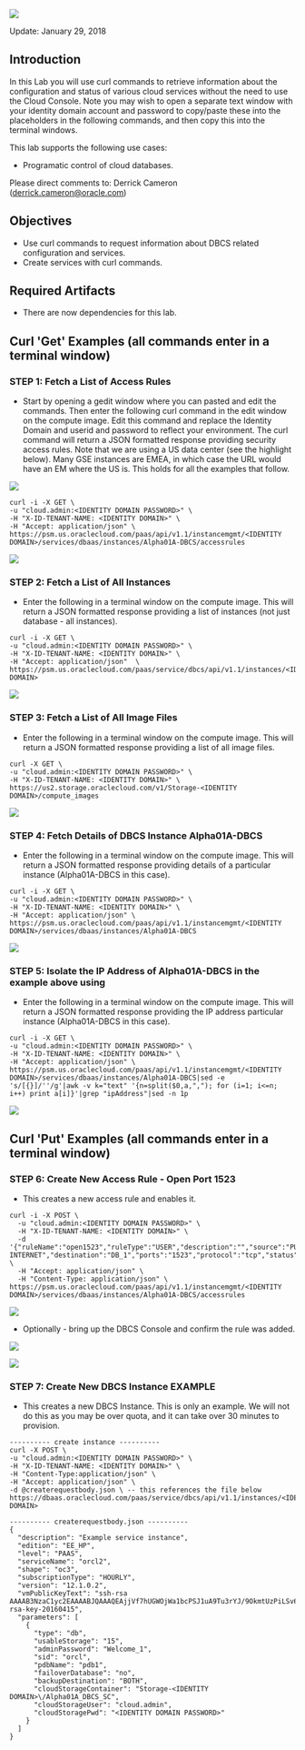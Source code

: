![](images/SS-400/image1.png)

Update: January 29, 2018

## Introduction

In this Lab you will use curl commands to retrieve information about the configuration and status of various cloud services without the need to use the Cloud Console.  Note you may wish to open a separate text window with your identity domain account and password to copy/paste these into the placeholders in the following commands, and then copy this into the terminal windows.

This lab supports the following use cases:
-	Programatic control of cloud databases.

Please direct comments to: Derrick Cameron (derrick.cameron@oracle.com)

## Objectives

-   Use curl commands to request information about DBCS related configuration and services.
-   Create services with curl commands.

## Required Artifacts

-   There are now dependencies for this lab.

## Curl 'Get' Examples (all commands enter in a terminal window)

### **STEP 1**: Fetch a List of Access Rules

-	Start by opening a gedit window where you can pasted and edit the commands.  Then enter the following curl command in the edit window on the compute image.  Edit this command and replace the Identity Domain and userid and password to reflect your environment.  The curl command will return a JSON formatted response providing security access rules.  Note that we are using a US data center (see the highlight below).  Many GSE instances are EMEA, in which case the URL would have an EM where the US is.  This holds for all the examples that follow.  

![](images/SS-400/001.png)

```
curl -i -X GET \
-u "cloud.admin:<IDENTITY DOMAIN PASSWORD>" \
-H "X-ID-TENANT-NAME: <IDENTITY DOMAIN>" \
-H "Accept: application/json" \
https://psm.us.oraclecloud.com/paas/api/v1.1/instancemgmt/<IDENTITY DOMAIN>/services/dbaas/instances/Alpha01A-DBCS/accessrules
```
![](images/SS-400/002.png)

### **STEP 2**: Fetch a List of All Instances

-	Enter the following in a terminal window on the compute image.  This will return a JSON formatted response providing a list of instances (not just database - all instances).
```
curl -i -X GET \
-u "cloud.admin:<IDENTITY DOMAIN PASSWORD>" \
-H "X-ID-TENANT-NAME: <IDENTITY DOMAIN>" \
-H "Accept: application/json"  \
https://psm.us.oraclecloud.com/paas/service/dbcs/api/v1.1/instances/<IDENTITY DOMAIN>
```
![](images/SS-400/003.png)

### **STEP 3**: Fetch a List of All Image Files

-	Enter the following in a terminal window on the compute image.  This will return a JSON formatted response providing a list of all image files.
```
curl -X GET \
-u "cloud.admin:<IDENTITY DOMAIN PASSWORD>" \
-H "X-ID-TENANT-NAME: <IDENTITY DOMAIN>" \
https://us2.storage.oraclecloud.com/v1/Storage-<IDENTITY DOMAIN>/compute_images
```
![](images/SS-400/004.png)

### **STEP 4**: Fetch Details of DBCS Instance Alpha01A-DBCS

-	Enter the following in a terminal window on the compute image.  This will return a JSON formatted response providing details of a particular instance (Alpha01A-DBCS in this case).
```
curl -i -X GET \
-u "cloud.admin:<IDENTITY DOMAIN PASSWORD>" \
-H "X-ID-TENANT-NAME: <IDENTITY DOMAIN>" \
-H "Accept: application/json" \
https://psm.us.oraclecloud.com/paas/api/v1.1/instancemgmt/<IDENTITY DOMAIN>/services/dbaas/instances/Alpha01A-DBCS
```
![](images/SS-400/005.png)

### **STEP 5**: Isolate the IP Address of Alpha01A-DBCS in the example above using 

-	Enter the following in a terminal window on the compute image.  This will return a JSON formatted response providing the IP address particular instance (Alpha01A-DBCS in this case).
```
curl -i -X GET \
-u "cloud.admin:<IDENTITY DOMAIN PASSWORD>" \
-H "X-ID-TENANT-NAME: <IDENTITY DOMAIN>" \
-H "Accept: application/json" \
https://psm.us.oraclecloud.com/paas/api/v1.1/instancemgmt/<IDENTITY DOMAIN>/services/dbaas/instances/Alpha01A-DBCS|sed -e 's/[{}]/''/g'|awk -v k="text" '{n=split($0,a,","); for (i=1; i<=n; i++) print a[i]}'|grep "ipAddress"|sed -n 1p
```
![](images/SS-400/006.png)

## Curl 'Put' Examples (all commands enter in a terminal window)

### **STEP 6**: Create New Access Rule - Open Port 1523

-	This creates a new access rule and enables it.
```
curl -i -X POST \
  -u "cloud.admin:<IDENTITY DOMAIN PASSWORD>" \
  -H "X-ID-TENANT-NAME: <IDENTITY DOMAIN>" \
  -d '{"ruleName":"open1523","ruleType":"USER","description":"","source":"PUBLIC-INTERNET","destination":"DB_1","ports":"1523","protocol":"tcp","status":"enabled"}' \
  -H "Accept: application/json" \
  -H "Content-Type: application/json" \
https://psm.us.oraclecloud.com/paas/api/v1.1/instancemgmt/<IDENTITY DOMAIN>/services/dbaas/instances/Alpha01A-DBCS/accessrules 
```
![](images/SS-400/007.png)

- Optionally - bring up the DBCS Console and confirm the rule was added.

![](images/SS-400/008.png)

![](images/SS-400/009.png)

### **STEP 7**: Create New DBCS Instance EXAMPLE

-	This creates a new DBCS Instance.  This is only an example.  We will not do this as you may be over quota, and it can take over 30 minutes to provision.
```
---------- create instance ---------- 
curl -X POST \
-u "cloud.admin:<IDENTITY DOMAIN PASSWORD>" \
-H "X-ID-TENANT-NAME: <IDENTITY DOMAIN>" \
-H "Content-Type:application/json" \
-H "Accept: application/json" \
-d @createrequestbody.json \ -- this references the file below
https://dbaas.oraclecloud.com/paas/service/dbcs/api/v1.1/instances/<IDENTITY DOMAIN>

---------- createrequestbody.json ---------- 
{
  "description": "Example service instance",
  "edition": "EE_HP",
  "level": "PAAS",
  "serviceName": "orcl2",
  "shape": "oc3",
  "subscriptionType": "HOURLY",
  "version": "12.1.0.2",
  "vmPublicKeyText": "ssh-rsa AAAAB3NzaC1yc2EAAAABJQAAAQEAjjVf7hUGWOjWa1bcPSJ1uA9Tu3rYJ/9OkmtUzPiLSv6bKs2RjxnH6l80cfZibWned7wlqZeEA1iMWza+E8nMk/0sMkO+f9HpkTCc/N4wD7nFmLiAmhivWnS2HFj4oiNPdmBM4tFhSsfEextTSRKOlIZG0m9aIAOUh7e6Tf1/XS+MTLyUYwNGkNWHtAH03J3sVf3AaJ+SxS8YyVz5SY0VnJTWRqKs5nrLfLuJEsrBZdme4RYowIqxUlYWpkaf/RjFk2kIvIN1sEQHmMe+RTZmCvaDaOmOKlLOg9pmUN7Ybra3r7BnVbr1FuAJBjFj45XisY5lmhJCNZNFl79GJ8H8hw== rsa-key-20160415",
  "parameters": [
    {
      "type": "db",
      "usableStorage": "15",
      "adminPassword": "Welcome_1",
      "sid": "orcl",
      "pdbName": "pdb1",
      "failoverDatabase": "no",
      "backupDestination": "BOTH",
      "cloudStorageContainer": "Storage-<IDENTITY DOMAIN>\/Alpha01A_DBCS_SC",
      "cloudStorageUser": "cloud.admin",
      "cloudStoragePwd": "<IDENTITY DOMAIN PASSWORD>"
    }
  ]
}
```